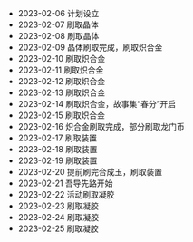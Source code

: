 - 2023-02-06 计划设立
- 2023-02-07 刷取晶体
- 2023-02-08 刷取晶体
- 2023-02-09 晶体刷取完成，刷取炽合金
- 2023-02-10 刷取炽合金
- 2023-02-11 刷取炽合金
- 2023-02-12 刷取炽合金
- 2023-02-13 刷取炽合金
- 2023-02-14 刷取炽合金，故事集“春分”开启
- 2023-02-15 刷取炽合金
- 2023-02-16 炽合金刷取完成，部分刷取龙门币
- 2023-02-17 刷取装置
- 2023-02-18 刷取装置
- 2023-02-19 刷取装置
- 2023-02-20 提前刷完合成玉，刷取装置
- 2023-02-21 吾导先路开始
- 2023-02-22 活动刷取凝胶
- 2023-02-23 刷取凝胶
- 2023-02-24 刷取凝胶
- 2023-02-25 刷取凝胶
